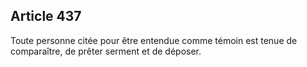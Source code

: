 Article 437
----
Toute personne citée pour être entendue comme témoin est tenue de comparaître,
de prêter serment et de déposer.
